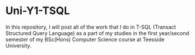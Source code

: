 # Uni-Y1-TSQL
In this repository, I will post all of the work that I do in T-SQL (Transact Structured Query Language) as a part of my studies in the first year/second semester of my BSc(Hons) Computer Science course at Teesside University.
